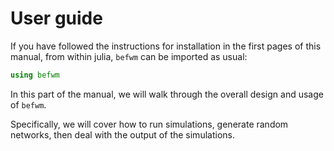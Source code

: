 
<a id='User-guide-1'></a>

# User guide


If you have followed the instructions for installation in the first pages of this manual, from within julia, `befwm` can be imported as usual:


```julia
using befwm
```


In this part of the manual, we will walk through the overall design and usage of `befwm`.


Specifically, we will cover how to run simulations, generate random networks, then deal with the output of the simulations.

